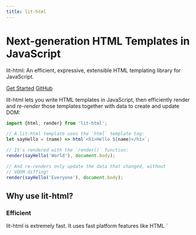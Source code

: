 ```yaml
---
title: lit-html
---
```


# Next-generation HTML Templates in JavaScript

lit-html: An efficient, expressive, extensible HTML templating library for JavaScript.

<section class="feature">
  <a class="cta" href="/lit-html/guide">Get Started</a>
  <a class="cta" href="https://github.com/Polymer/lit-html">GitHub</a>
</section>

lit-html lets you write HTML templates in JavaScript, then efficiently render and _re-render_ those templates together with data to create and update DOM:

```js
import {html, render} from 'lit-html';

// A lit-html template uses the `html` template tag:
let sayHello = (name) => html`<h1>Hello ${name}</h1>`;

// It's rendered with the `render()` function:
render(sayHello('World'), document.body);

// And re-renders only update the data that changed, without
// VDOM diffing!
render(sayHello('Everyone'), document.body);
```

## Why use lit-html?

<section class="cards">
  <div class="card">
    <h3>Efficient</h3>
    <p>
      lit-html is extremely fast. It uses fast platform features like HTML `<template>` elements with native cloning.
    </p>
    <p>
      Unlike VDOM libraries, lit-html only every updates the parts of templates that actually change - it doesn't ever re-render the entire view.
    </p>
  </div>

  <div class="card">
    <h3>Expressive</h3>
    <p>
      lit-html gives you the full power of JavaScript and functional programming patterns. 
    </p>
    <p>
      Templates are values that can be computed, passed to and from functions and nested. Expressions are real JavaScript and can include anything you need at all.
    </p>
    <p>
      lit-html support many kind of values natively: strings, DOM nodes, heterogeneous lists, Promises, nested templates and more.
    <p>
  </div>

  <div class="card">
    <h3>Extensible</h3>
    <p>
      lit-html is extremely customizable and extensible.
    </p>
    <p>
      Different dialects of templates can be created with additional features for setting element properties, declarative event handlers and more.
    </p>
    <p>
      Directives customize how values are handled, allowing for asynchronous values, efficient keyed-repeats, error boundaries, and more. lit-html is like your very own a template construction kit.
    </p>
  </div>
</section>

lit-html is not a framework, nor does it include a component model. If focuses on one thing and one thing only: efficiently creating and updating DOM. It can be used standalone for simple tasks, or combined with a framework or component model, like Web Components, for a full-featured UI development platform.

## Announcement at Polymer Summit 2017

<section class="feature">
  <iframe width="560" height="315" src="https://www.youtube.com/embed/ruql541T7gc" frameborder="0" allow="autoplay; encrypted-media" allowfullscreen></iframe>
</section>
